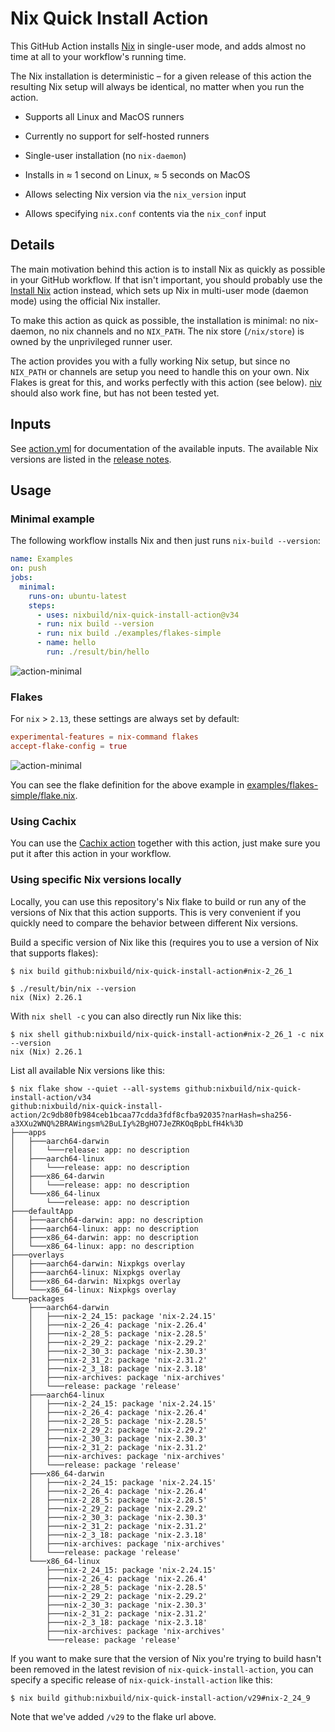# Nix Quick Install Action

This GitHub Action installs [Nix](https://nixos.org/nix/) in single-user mode,
and adds almost no time at all to your workflow's running time.

The Nix installation is deterministic &ndash; for a given
release of this action the resulting Nix setup will always be identical, no
matter when you run the action.

* Supports all Linux and MacOS runners

* Currently no support for self-hosted runners

* Single-user installation (no `nix-daemon`)

* Installs in &asymp; 1 second on Linux, &asymp; 5 seconds on MacOS

* Allows selecting Nix version via the `nix_version` input

* Allows specifying `nix.conf` contents via the `nix_conf` input

## Details

The main motivation behind this action is to install Nix as quickly as possible
in your GitHub workflow. If that isn't important, you should probably use the
[Install Nix](https://github.com/marketplace/actions/install-nix) action
instead, which sets up Nix in multi-user mode (daemon mode) using the official
Nix installer.

To make this action as quick as possible, the installation is minimal: no
nix-daemon, no nix channels and no `NIX_PATH`. The nix store (`/nix/store`) is
owned by the unprivileged runner user.

The action provides you with a fully working Nix setup, but since no `NIX_PATH`
or channels are setup you need to handle this on your own. Nix Flakes is great
for this, and works perfectly with this action (see below).
[niv](https://github.com/nmattia/niv) should also work fine, but has not been
tested yet.

## Inputs

See [action.yml](action.yml) for documentation of the available inputs.
The available Nix versions are listed in the [release
notes](https://github.com/nixbuild/nix-quick-install-action/releases/latest).

## Usage

### Minimal example

The following workflow installs Nix and then just runs
`nix-build --version`:

```yaml
name: Examples
on: push
jobs:
  minimal:
    runs-on: ubuntu-latest
    steps:
      - uses: nixbuild/nix-quick-install-action@v34
      - run: nix build --version
      - run: nix build ./examples/flakes-simple
      - name: hello
        run: ./result/bin/hello
```

![action-minimal](examples/action-minimal.png)

### Flakes

For `nix` > `2.13`, these settings are always set by default:

```conf
experimental-features = nix-command flakes
accept-flake-config = true
```

![action-minimal](examples/action-flakes-simple.png)

You can see the flake definition for the above example in
[examples/flakes-simple/flake.nix](examples/flakes-simple/flake.nix).

### Using Cachix

You can use the [Cachix action](https://github.com/marketplace/actions/cachix)
together with this action, just make sure you put it after this action in your
workflow.

### Using specific Nix versions locally

Locally, you can use this repository's Nix flake to build or run any of the
versions of Nix that this action supports. This is very convenient if you
quickly need to compare the behavior between different Nix versions.

Build a specific version of Nix like this (requires you to use a version of Nix
that supports flakes):

```
$ nix build github:nixbuild/nix-quick-install-action#nix-2_26_1

$ ./result/bin/nix --version
nix (Nix) 2.26.1
```

With `nix shell -c` you can also directly run Nix like this:

```
$ nix shell github:nixbuild/nix-quick-install-action#nix-2_26_1 -c nix --version
nix (Nix) 2.26.1
```

List all available Nix versions like this:

```
$ nix flake show --quiet --all-systems github:nixbuild/nix-quick-install-action/v34
github:nixbuild/nix-quick-install-action/2c9db80fb984ceb1bcaa77cdda3fdf8cfba92035?narHash=sha256-a3XXu2WNQ%2BRAWingsm%2BuLIy%2BgHO7JeZRKOqBpbLfH4k%3D
├───apps
│   ├───aarch64-darwin
│   │   └───release: app: no description
│   ├───aarch64-linux
│   │   └───release: app: no description
│   ├───x86_64-darwin
│   │   └───release: app: no description
│   └───x86_64-linux
│       └───release: app: no description
├───defaultApp
│   ├───aarch64-darwin: app: no description
│   ├───aarch64-linux: app: no description
│   ├───x86_64-darwin: app: no description
│   └───x86_64-linux: app: no description
├───overlays
│   ├───aarch64-darwin: Nixpkgs overlay
│   ├───aarch64-linux: Nixpkgs overlay
│   ├───x86_64-darwin: Nixpkgs overlay
│   └───x86_64-linux: Nixpkgs overlay
└───packages
    ├───aarch64-darwin
    │   ├───nix-2_24_15: package 'nix-2.24.15'
    │   ├───nix-2_26_4: package 'nix-2.26.4'
    │   ├───nix-2_28_5: package 'nix-2.28.5'
    │   ├───nix-2_29_2: package 'nix-2.29.2'
    │   ├───nix-2_30_3: package 'nix-2.30.3'
    │   ├───nix-2_31_2: package 'nix-2.31.2'
    │   ├───nix-2_3_18: package 'nix-2.3.18'
    │   ├───nix-archives: package 'nix-archives'
    │   └───release: package 'release'
    ├───aarch64-linux
    │   ├───nix-2_24_15: package 'nix-2.24.15'
    │   ├───nix-2_26_4: package 'nix-2.26.4'
    │   ├───nix-2_28_5: package 'nix-2.28.5'
    │   ├───nix-2_29_2: package 'nix-2.29.2'
    │   ├───nix-2_30_3: package 'nix-2.30.3'
    │   ├───nix-2_31_2: package 'nix-2.31.2'
    │   ├───nix-archives: package 'nix-archives'
    │   └───release: package 'release'
    ├───x86_64-darwin
    │   ├───nix-2_24_15: package 'nix-2.24.15'
    │   ├───nix-2_26_4: package 'nix-2.26.4'
    │   ├───nix-2_28_5: package 'nix-2.28.5'
    │   ├───nix-2_29_2: package 'nix-2.29.2'
    │   ├───nix-2_30_3: package 'nix-2.30.3'
    │   ├───nix-2_31_2: package 'nix-2.31.2'
    │   ├───nix-2_3_18: package 'nix-2.3.18'
    │   ├───nix-archives: package 'nix-archives'
    │   └───release: package 'release'
    └───x86_64-linux
        ├───nix-2_24_15: package 'nix-2.24.15'
        ├───nix-2_26_4: package 'nix-2.26.4'
        ├───nix-2_28_5: package 'nix-2.28.5'
        ├───nix-2_29_2: package 'nix-2.29.2'
        ├───nix-2_30_3: package 'nix-2.30.3'
        ├───nix-2_31_2: package 'nix-2.31.2'
        ├───nix-2_3_18: package 'nix-2.3.18'
        ├───nix-archives: package 'nix-archives'
        └───release: package 'release'
```

If you want to make sure that the version of Nix you're trying to build hasn't
been removed in the latest revision of `nix-quick-install-action`, you can
specify a specific release of `nix-quick-install-action` like this:

```
$ nix build github:nixbuild/nix-quick-install-action/v29#nix-2_24_9
```

Note that we've added `/v29` to the flake url above.
